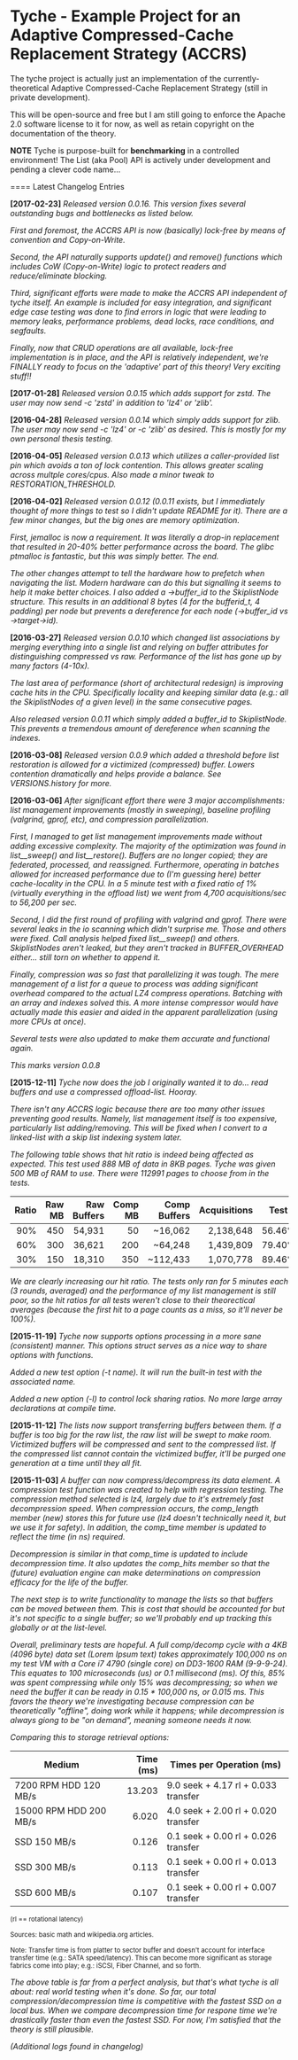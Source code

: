 Tyche - Example Project for an Adaptive Compressed-Cache Replacement Strategy (ACCRS)
=====

The tyche project is actually just an implementation of the currently-theoretical Adaptive Compressed-Cache Replacement Strategy (still in private development).

This will be open-source and free but I am still going to enforce the Apache 2.0 software license to it for now, as well as retain copyright on the documentation of the theory.

**NOTE** Tyche is purpose-built for __benchmarking__ in a controlled environment!  The List (aka Pool) API is actively under development and pending a clever code name...

====
Latest Changelog Entries

**[2017-02-23]**
*Released version 0.0.16.  This version fixes several outstanding bugs and bottlenecks as listed below.*

*First and foremost, the ACCRS API is now (basically) lock-free by means of convention and Copy-on-Write.*

*Second, the API naturally supports update() and remove() functions which includes CoW (Copy-on-Write) logic to protect readers and reduce/eliminate blocking.*

*Third, significant efforts were made to make the ACCRS API independent of tyche itself.  An example is included for easy integration, and significant edge case testing was done to find errors in logic that were leading to memory leaks, performance problems, dead locks, race conditions, and segfaults.*

*Finally, now that CRUD operations are all available, lock-free implementation is in place, and the API is relatively independent, we're FINALLY ready to focus on the 'adaptive' part of this theory!  Very exciting stuff!!*

**[2017-01-28]**
*Released version 0.0.15 which adds support for zstd.  The user may now send -c 'zstd' in addition to 'lz4' or 'zlib'.*

**[2016-04-28]**
*Released version 0.0.14 which simply adds support for zlib.  The user may now send -c 'lz4' or -c 'zlib' as desired.  This is mostly for my own personal thesis testing.*

**[2016-04-05]**
*Released version 0.0.13 which utilizes a caller-provided list pin which avoids a ton of lock contention.  This allows greater scaling across multple cores/cpus.  Also made a minor tweak to RESTORATION_THRESHOLD.*

**[2016-04-02]**
*Released version 0.0.12 (0.0.11 exists, but I immediately thought of more things to test so I didn't update README for it).  There are a few minor changes, but the big ones are memory optimization.*

*First, jemalloc is now a requirement.  It was literally a drop-in replacement that resulted in 20-40% better performance across the board.  The glibc ptmalloc is fantastic, but this was simply better.  The end.*

*The other changes attempt to tell the hardware how to prefetch when navigating the list.  Modern hardware can do this but signalling it seems to help it make better choices.  I also added a ->buffer_id to the SkiplistNode structure.  This results in an additional 8 bytes (4 for the bufferid_t, 4 padding) per node but prevents a dereference for each node (->buffer_id vs ->target->id).*

**[2016-03-27]**
*Released version 0.0.10 which changed list associations by merging everything into a single list and relying on buffer attributes for distinguishing compressed vs raw.  Performance of the list has gone up by many factors (4-10x).*

*The last area of performance (short of architectural redesign) is improving cache hits in the CPU.  Specifically locality and keeping similar data (e.g.: all the SkiplistNodes of a given level) in the same consecutive pages.*

*Also released version 0.0.11 which simply added a buffer_id to SkiplistNode.  This prevents a tremendous amount of dereference when scanning the indexes.*

**[2016-03-08]**
*Released version 0.0.9 which added a threshold before list restoration is allowed for a victimized (compressed) buffer.  Lowers contention dramatically and helps provide a balance.  See VERSIONS.history for more.*

**[2016-03-06]**
*After significant effort there were 3 major accomplishments: list management improvements (mostly in sweeping), baseline profiling (valgrind, gprof, etc), and compression parallelization.*

*First, I managed to get list management improvements made without adding excessive complexity.  The majority of the optimization was found in list__sweep() and list__restore().  Buffers are no longer copied; they are federated, processed, and reassigned.  Furthermore, operating in batches allowed for increased performance due to (I'm guessing here) better cache-locality in the CPU.  In a 5 minute test with a fixed ratio of 1% (virtually everything in the offload list) we went from 4,700 acquisitions/sec to 56,200 per sec.*

*Second, I did the first round of profiling with valgrind and gprof.  There were several leaks in the io scanning which didn't surprise me.  Those and others were fixed.  Call analysis helped fixed list__sweep() and others.  SkiplistNodes aren't leaked, but they aren't tracked in BUFFER_OVERHEAD either... still torn on whether to append it.*

*Finally, compression was so fast that parallelizing it was tough.  The mere management of a list for a queue to process was adding significant overhead compared to the actual LZ4 compress operations.  Batching with an array and indexes solved this.  A more intense compressor would have actually made this easier and aided in the apparent parallelization (using more CPUs at once).*

*Several tests were also updated to make them accurate and functional again.*

*This marks version 0.0.8*

**[2015-12-11]**
*Tyche now does the job I originally wanted it to do... read buffers and use a compressed offload-list.  Hooray.*

*There isn't any ACCRS logic because there are too many other issues preventing good results.  Namely, list management itself is too expensive, particularly list adding/removing.  This will be fixed when I convert to a linked-list with a skip list indexing system later.*

*The following table shows that hit ratio is indeed being affected as expected.  This test used 888 MB of data in 8KB pages.  Tyche was given 500 MB of RAM to use.  There were 112991 pages to choose from in the tests.*

| Ratio | Raw MB | Raw Buffers | Comp MB | Comp Buffers | Acquisitions | Test 1 | Test 2 | Test 3 |
| ----: | -----: | ----------: | ------: | -----------: | -----------: | -----: | -----: | -----: |
|   90% |    450 |      54,931 |      50 |      ~16,062 |    2,138,648 | 56.46% | 56.47% | 56.48% |
|   60% |    300 |      36,621 |     200 |      ~64,248 |    1,439,809 | 79.40% | 79.40% | 79.40% |
|   30% |    150 |      18,310 |     350 |     ~112,433 |    1,070,778 | 89.46% | 89.46% | 89.43% |

*We are clearly increasing our hit ratio.  The tests only ran for 5 minutes each (3 rounds, averaged) and the performance of my list management is still poor, so the hit ratios for all tests weren't close to their theorectical averages (because the first hit to a page counts as a miss, so it'll never be 100%).*

**[2015-11-19]**
*Tyche now supports options processing in a more sane (consistent) manner.  This options struct serves as a nice way to share options with functions.*

*Added a new test option (-t name).  It will run the built-in test with the associated name.*

*Added a new option (-l) to control lock sharing ratios.  No more large array declarations at compile time.*


**[2015-11-12]**
*The lists now support transferring buffers between them.  If a buffer is too big for the raw list, the raw list will be swept to make room.  Victimized buffers will be compressed and sent to the compressed list.  If the compressed list cannot contain the victimized buffer, it'll be purged one generation at a time until they all fit.*

**[2015-11-03]**
*A buffer can now compress/decompress its data element.  A compression test function was created to help with regression testing.  The compression method selected is lz4, largely due to it's extremely fast decompression speed.  When compression occurs, the comp_length member (new) stores this for future use (lz4 doesn't technically need it, but we use it for safety).  In addition, the comp_time member is updated to reflect the time (in ns) required.*

*Decompression is similar in that comp_time is updated to include decompression time.  It also updates the comp_hits member so that the (future) evaluation engine can make determinations on compression efficacy for the life of the buffer.*

*The next step is to write functionality to manage the lists so that buffers can be moved between them.  This is cost that should be accounted for but it's not specific to a single buffer; so we'll probably end up tracking this globally or at the list-level.*

*Overall, preliminary tests are hopeful.  A full comp/decomp cycle with a 4KB (4096 byte) data set (Lorem Ipsum text) takes approximately 100,000 ns on my test VM with a Core i7 4790 (single core) on DD3-1600 RAM (9-9-9-24).  This equates to 100 microseconds (us) or 0.1 millisecond (ms).  Of this, 85% was spent compressing while only 15% was decompressing; so when we need the buffer it can be ready in 0.15 * 100,000 ns, or 0.015 ms.  This favors the theory we're investigating because compression can be theoretically "offline", doing work while it happens; while decompression is always giong to be "on demand", meaning someone needs it now.*

*Comparing this to storage retrieval options:*

| Medium                 | Time (ms) | Times per Operation (ms)            |
| ---------------------- | --------: | ----------------------------------- |
|  7200 RPM HDD 120 MB/s |    13.203 | 9.0 seek + 4.17 rl + 0.033 transfer |
| 15000 RPM HDD 200 MB/s |     6.020 | 4.0 seek + 2.00 rl + 0.020 transfer |
|           SSD 150 MB/s |     0.126 | 0.1 seek + 0.00 rl + 0.026 transfer |
|           SSD 300 MB/s |     0.113 | 0.1 seek + 0.00 rl + 0.013 transfer |
|           SSD 600 MB/s |     0.107 | 0.1 seek + 0.00 rl + 0.007 transfer |

<sub>(rl == rotational latency)</sub>

<sub>Sources: basic math and wikipedia.org articles.</sub>

<sub>Note: Transfer time is from platter to sector buffer and doesn't account for interface transfer time (e.g.: SATA speed/latency).  This can become more significant as storage fabrics come into play; e.g.: iSCSI, Fiber Channel, and so forth.</sub>

*The above table is far from a perfect analysis, but that's what tyche is all about: real world testing when it's done.  So far, our total compression/decompression time is competitive with the fastest SSD on a local bus.  When we compare decompression time for respone time we're drastically faster than even the fastest SSD.  For now, I'm satisfied that the theory is still plausible.*

*(Additional logs found in changelog)*
